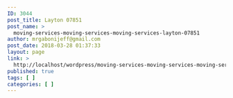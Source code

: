 ```yaml
---
ID: 3044
post_title: Layton 07851
post_name: >
  moving-services-moving-services-moving-services-layton-07851
author: mrgabonijeff@gmail.com
post_date: 2018-03-28 01:37:33
layout: page
link: >
  http://localhost/wordpress/moving-services-moving-services-moving-services-layton-07851/
published: true
tags: [ ]
categories: [ ]
---
```

